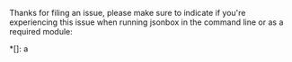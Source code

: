 Thanks for filing an issue, please make sure to indicate if you're experiencing this issue when running jsonbox in the command line or as a required module:

*[]: a
